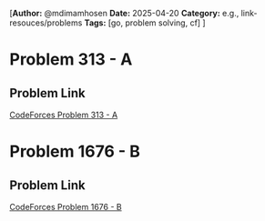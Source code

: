 [**Author:** @mdimamhosen
**Date:** 2025-04-20
**Category:** e.g., link-resouces/problems
**Tags:** [go, problem solving, cf]
]

# Problem 313 - A

## Problem Link

[CodeForces Problem 313 - A](https://codeforces.com/problemset/problem/313/A)

# Problem 1676 - B

## Problem Link

[CodeForces Problem 1676 - B](https://codeforces.com/problemset/problem/1676/B)
